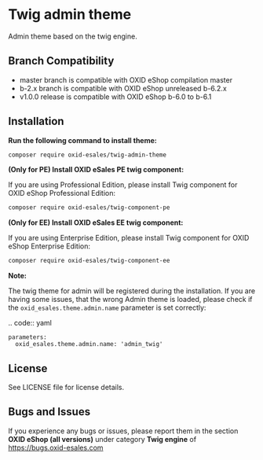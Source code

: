 # Twig admin theme

Admin theme based on the twig engine.

## Branch Compatibility

* master branch is compatible with OXID eShop compilation master
* b-2.x branch is compatible with OXID eShop unreleased b-6.2.x
* v1.0.0 release is compatible with OXID eShop b-6.0 to b-6.1

## Installation

**Run the following command to install theme:**

```bash
composer require oxid-esales/twig-admin-theme
```

**(Only for PE) Install OXID eSales PE twig component:**

If you are using Professional Edition, please install Twig component for OXID eShop Professional Edition:

```bash
composer require oxid-esales/twig-component-pe
```

**(Only for EE) Install OXID eSales EE twig component:**

If you are using Enterprise Edition, please install Twig component for OXID eShop Enterprise Edition:

```bash
composer require oxid-esales/twig-component-ee
```

**Note:**

The twig theme for admin will be registered during the installation. If you are having some issues, that the wrong Admin 
theme is loaded, please check if the `oxid_esales.theme.admin.name` parameter is set correctly:

.. code:: yaml

    parameters:
      oxid_esales.theme.admin.name: 'admin_twig'


## License

See LICENSE file for license details.

## Bugs and Issues

If you experience any bugs or issues, please report them in the section **OXID eShop (all versions)** under category **Twig engine** of https://bugs.oxid-esales.com
